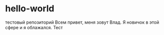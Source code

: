 # hello-world
тестовый репозиторий
Всем привет, меня зовут Влад. Я новичок в этой сфере и я облажался.
Тест